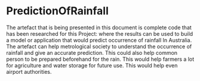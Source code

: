 # PredictionOfRainfall

The artefact that is being presented in this document is complete code that has been
researched for this Project: where the results can be used to build a model or application that
would predict occurrence of rainfall In Australia. The artefact can help metrological society to
understand the occurrence of rainfall and give an accurate prediction. This could also help
common person to be prepared beforehand for the rain. This would help farmers a lot for
agriculture and water storage for future use. This would help even airport authorities.
